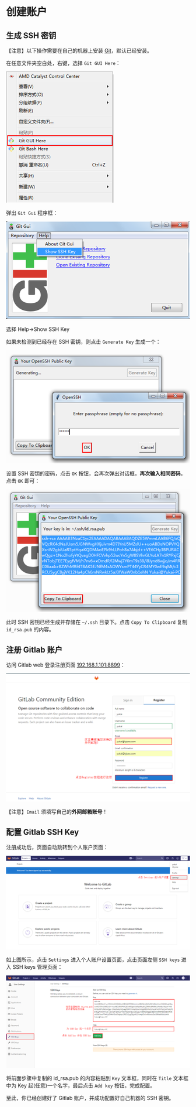 # 创建账户

## 生成 SSH 密钥

【注意】以下操作需要在自己的机器上安装 [Git](https://git-scm.com/)，默认已经安装。

在任意文件夹空白处，右键，选择 `Git GUI Here`：

![](/assets/gitgui.png)

弹出 `Git Gui` 程序框：

![](/assets/show-ssh.png)

选择 Help->Show SSH Key

如果未检测到已经存在 SSH 密钥，则点击 `Generate Key` 生成一个：

 ![](/assets/generate-ssh.png) 
 
设置 SSH 密钥的密码，点击 `OK` 按钮，会再次弹出对话框，**再次输入相同密码**，点击 `OK` 即可：

![](/assets/copy-ssh.png)

此时 SSH 密钥已经生成并存储在 `~/.ssh` 目录下。点击 `Copy To Clipboard` 复制 `id_rsa.pub` 的内容。

## 注册 Gitlab 账户

访问 Gitlab web 登录注册页面 [192.168.1.101:8899](http://192.168.1.170:8899/users/sign_in)：

![](/assets/register.png)

【注意】`Email` 须填写自己的**外网邮箱账号**！

## 配置 Gitlab SSH Key

注册成功后，页面自动跳转到个人账户页面：

![](/assets/settings.png)

如上图所示，点击 `Settings` 进入个人账户设置页面，点击页面左侧 `SSH keys` 进入 SSH keys 管理页面：

![](/assets/add-sshkey.png)

将前面步骤中复制的 id_rsa.pub 的内容粘贴到 `Key` 文本框，同时在 `Title` 文本框中为 Key 起(任意)一个名字，最后点击 `Add key` 按钮，完成配置。

至此，你已经创建好了 Gitlab 账户，并成功配置好自己机器的 SSH 密钥。
